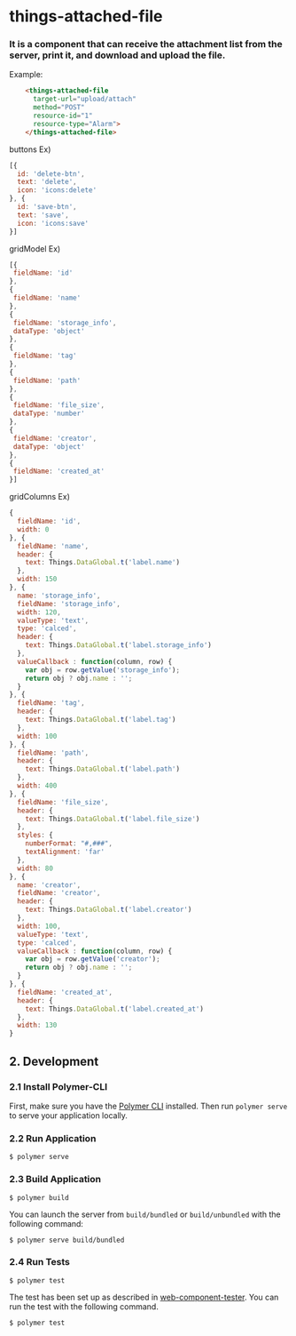 # things-attached-file

### It is a component that can receive the attachment list from the server, print it, and download and upload the file.

  Example:
```html
    <things-attached-file
      target-url="upload/attach"
      method="POST"
      resource-id="1"
      resource-type="Alarm">
    </things-attached-file>
```
buttons Ex)
```js
[{
  id: 'delete-btn',
  text: 'delete',
  icon: 'icons:delete'
}, {
  id: 'save-btn',
  text: 'save',
  icon: 'icons:save'
}]
```
gridModel Ex)
```js
[{
 fieldName: 'id'
},
{
 fieldName: 'name'
},
{
 fieldName: 'storage_info',
 dataType: 'object'
},
{
 fieldName: 'tag'
},
{
 fieldName: 'path'
},
{
 fieldName: 'file_size',
 dataType: 'number'
},
{
 fieldName: 'creator',
 dataType: 'object'
},
{
 fieldName: 'created_at'
}]
```
gridColumns Ex)
```js
{
  fieldName: 'id',
  width: 0
}, {
  fieldName: 'name',
  header: {
    text: Things.DataGlobal.t('label.name')
  },
  width: 150
}, {
  name: 'storage_info',
  fieldName: 'storage_info',
  width: 120,
  valueType: 'text',
  type: 'calced',
  header: {
    text: Things.DataGlobal.t('label.storage_info')
  },
  valueCallback : function(column, row) {
    var obj = row.getValue('storage_info');
    return obj ? obj.name : '';
  }
}, {
  fieldName: 'tag',
  header: {
    text: Things.DataGlobal.t('label.tag')
  },
  width: 100
}, {
  fieldName: 'path',
  header: {
    text: Things.DataGlobal.t('label.path')
  },
  width: 400
}, {
  fieldName: 'file_size',
  header: {
    text: Things.DataGlobal.t('label.file_size')
  },
  styles: {
    numberFormat: "#,###",
    textAlignment: 'far'
  },
  width: 80
}, {
  name: 'creator',
  fieldName: 'creator',
  header: {
    text: Things.DataGlobal.t('label.creator')
  },
  width: 100,
  valueType: 'text',
  type: 'calced',
  valueCallback : function(column, row) {
    var obj = row.getValue('creator');
    return obj ? obj.name : '';
  }
}, {
  fieldName: 'created_at',
  header: {
    text: Things.DataGlobal.t('label.created_at')
  },
  width: 130
}
```

## 2. Development
### 2.1 Install Polymer-CLI

First, make sure you have the [Polymer CLI](https://www.npmjs.com/package/polymer-cli) installed. Then run `polymer serve` to serve your application locally.

### 2.2 Run Application

```
$ polymer serve
```

### 2.3 Build Application

```
$ polymer build
```

You can launch the server from `build/bundled` or `build/unbundled` with the following command:

```
$ polymer serve build/bundled
```

### 2.4 Run Tests

```
$ polymer test
```

The test has been set up as described in [web-component-tester](https://github.com/Polymer/web-component-tester).
You can run the test with the following command.
```
$ polymer test
```
